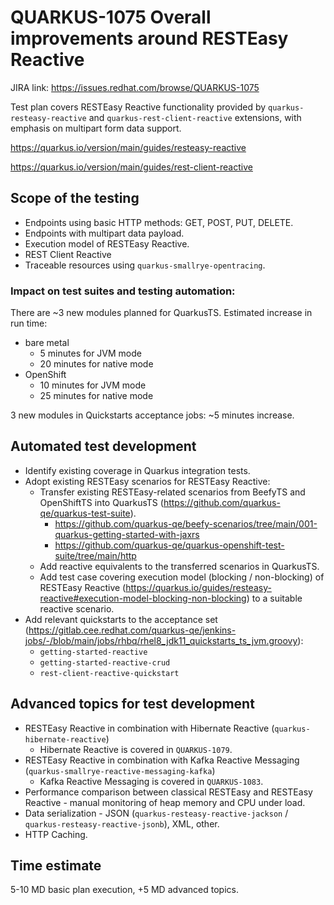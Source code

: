 # QUARKUS-1075 Overall improvements around RESTEasy Reactive

JIRA link: https://issues.redhat.com/browse/QUARKUS-1075

Test plan covers RESTEasy Reactive functionality provided by `quarkus-resteasy-reactive` and `quarkus-rest-client-reactive` extensions,
with emphasis on multipart form data support.

https://quarkus.io/version/main/guides/resteasy-reactive

https://quarkus.io/version/main/guides/rest-client-reactive

## Scope of the testing
- Endpoints using basic HTTP methods: GET, POST, PUT, DELETE.
- Endpoints with multipart data payload.
- Execution model of RESTEasy Reactive.
- REST Client Reactive
- Traceable resources using `quarkus-smallrye-opentracing`.

### Impact on test suites and testing automation:
There are ~3 new modules planned for QuarkusTS. Estimated increase in run time:
- bare metal
    - 5 minutes for JVM mode
    - 20 minutes for native mode
- OpenShift
    - 10 minutes for JVM mode
    - 25 minutes for native mode

3 new modules in Quickstarts acceptance jobs: ~5 minutes increase.

## Automated test development
- Identify existing coverage in Quarkus integration tests.
- Adopt existing RESTEasy scenarios for RESTEasy Reactive:
    - Transfer existing RESTEasy-related scenarios from BeefyTS and OpenShiftTS into QuarkusTS (https://github.com/quarkus-qe/quarkus-test-suite).
        - https://github.com/quarkus-qe/beefy-scenarios/tree/main/001-quarkus-getting-started-with-jaxrs
        - https://github.com/quarkus-qe/quarkus-openshift-test-suite/tree/main/http
    - Add reactive equivalents to the transferred scenarios in QuarkusTS.
    - Add test case covering execution model (blocking / non-blocking) of RESTEasy Reactive (https://quarkus.io/guides/resteasy-reactive#execution-model-blocking-non-blocking) to a suitable reactive scenario.
- Add relevant quickstarts to the acceptance set (https://gitlab.cee.redhat.com/quarkus-qe/jenkins-jobs/-/blob/main/jobs/rhbq/rhel8_jdk11_quickstarts_ts_jvm.groovy):
    - `getting-started-reactive`
    - `getting-started-reactive-crud`
    - `rest-client-reactive-quickstart`

## Advanced topics for test development
- RESTEasy Reactive in combination with Hibernate Reactive (`quarkus-hibernate-reactive`)
    - Hibernate Reactive is covered in `QUARKUS-1079`.
- RESTEasy Reactive in combination with Kafka Reactive Messaging (`quarkus-smallrye-reactive-messaging-kafka`)
    - Kafka Reactive Messaging is covered in `QUARKUS-1083`.
- Performance comparison between classical RESTEasy and RESTEasy Reactive - manual monitoring of heap memory and CPU under load.
- Data serialization - JSON (`quarkus-resteasy-reactive-jackson` / `quarkus-resteasy-reactive-jsonb`), XML, other.
- HTTP Caching.

## Time estimate
5-10 MD basic plan execution, +5 MD advanced topics.

